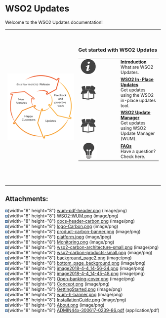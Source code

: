 # WSO2 Updates

Welcome to the WSO2 Updates documentation! 

<table>
<tbody>
<tr class="odd">
<td style="text-align: left;"><div class="content-wrapper">
<p><img src="attachments/103318206/103318208.png" width="450" /></p>
</div></td>
<td><div class="content-wrapper">
<p><br />
</p>
<div class="getstarted">
<h3 id="WSO2Updates-GetstartedwithWSO2Updates">Get started with WSO2 Updates</h3>
<div class="table-wrap">
<table>
<colgroup>
<col style="width: 50%" />
<col style="width: 50%" />
</colgroup>
<tbody>
<tr class="odd">
<td><div class="content-wrapper">
<img src="attachments/103318206/103318225.png" />
</div></td>
<td><strong><a href="Introduction_103318227.html">Introduction</a></strong><br />
What are WSO2 Updates.</td>
</tr>
<tr class="even">
<td><img src="attachments/103318206/103318224.png" /></td>
<td><strong><strong><a href="Using-WSO2-In-Place-Updates_103318230.html">WSO2 In-Place Updates</a></strong><br />
</strong>Get updates using the WSO2 in-place updates tool.</td>
</tr>
<tr class="odd">
<td><img src="attachments/103318206/103318224.png" /></td>
<td><strong><strong><a href="Using-WSO2-Update-Manager_103318231.html">WSO2 Update Manager</a></strong><br />
</strong>Get updates using WSO2 Update Manager (WUM).</td>
</tr>
<tr class="even">
<td><img src="attachments/103318206/103318221.png" /></td>
<td><strong><a href="FAQ_103318229.html">FAQs</a></strong><br />
Have a question? Check here.</td>
</tr>
</tbody>
</table>
</div>
<p><br />
</p>
</div>
<p><br />
</p>
</div></td>
</tr>
</tbody>
</table>

## Attachments:

![](images/icons/bullet_blue.gif){width="8" height="8"}
[wum-pdf-header.png](attachments/103318206/103318207.png) (image/png)  
![](images/icons/bullet_blue.gif){width="8" height="8"}
[WSO2-WUM.png](attachments/103318206/103318208.png) (image/png)  
![](images/icons/bullet_blue.gif){width="8" height="8"}
[docs-header-carbon.png](attachments/103318206/103318209.png)
(image/png)  
![](images/icons/bullet_blue.gif){width="8" height="8"}
[logo-Carbon.png](attachments/103318206/103318210.png) (image/png)  
![](images/icons/bullet_blue.gif){width="8" height="8"}
[product-carbon-banner.png](attachments/103318206/103318211.png)
(image/png)  
![](images/icons/bullet_blue.gif){width="8" height="8"}
[platform.jpeg](attachments/103318206/103318212.jpeg) (image/jpeg)  
![](images/icons/bullet_blue.gif){width="8" height="8"}
[Monitoring.png](attachments/103318206/103318213.png) (image/png)  
![](images/icons/bullet_blue.gif){width="8" height="8"}
[wso2-carbon-architecture-small.png](attachments/103318206/103318214.png)
(image/png)  
![](images/icons/bullet_blue.gif){width="8" height="8"}
[wso2-carbon-products-small.png](attachments/103318206/103318215.png)
(image/png)  
![](images/icons/bullet_blue.gif){width="8" height="8"}
[background\_page2.png](attachments/103318206/103318216.png)
(image/png)  
![](images/icons/bullet_blue.gif){width="8" height="8"}
[bottom\_page\_background.png](attachments/103318206/103318217.png)
(image/png)  
![](images/icons/bullet_blue.gif){width="8" height="8"}
[image2018-4-4\_14-56-34.png](attachments/103318206/103318218.png)
(image/png)  
![](images/icons/bullet_blue.gif){width="8" height="8"}
[image2018-4-4\_14-45-48.png](attachments/103318206/103318219.png)
(image/png)  
![](images/icons/bullet_blue.gif){width="8" height="8"}
[Open-banking-cover.png](attachments/103318206/103318220.png)
(image/png)  
![](images/icons/bullet_blue.gif){width="8" height="8"}
[Concept.png](attachments/103318206/103318221.png) (image/png)  
![](images/icons/bullet_blue.gif){width="8" height="8"}
[GettingStarted.png](attachments/103318206/103318222.png) (image/png)  
![](images/icons/bullet_blue.gif){width="8" height="8"}
[wum-h-banner.png](attachments/103318206/103318223.png) (image/png)  
![](images/icons/bullet_blue.gif){width="8" height="8"}
[InstallationGuide.png](attachments/103318206/103318224.png)
(image/png)  
![](images/icons/bullet_blue.gif){width="8" height="8"}
[About.png](attachments/103318206/103318225.png) (image/png)  
![](images/icons/bullet_blue.gif){width="8" height="8"}
[ADMIN44x-300617-0239-86.pdf](attachments/103318206/103318226.pdf)
(application/pdf)  
